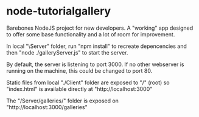 # node-tutorialgallery
Barebones NodeJS project for new developers. A "working" app designed to offer some base functionality and a lot of room for improvement.

In local "\Server" folder, run "npm install" to recreate depencencies and then "node ./galleryServer.js" to start the server.

By default, the server is listening to port 3000. If no other webserver is running on the machine, this could be changed to port 80.

Static files from local "./Client" folder are exposed to "/" (root) so "index.html" is available directly at "http://localhost:3000"

The "/Server/galleries/" folder is exposed on "http://localhost:3000/galleries"


